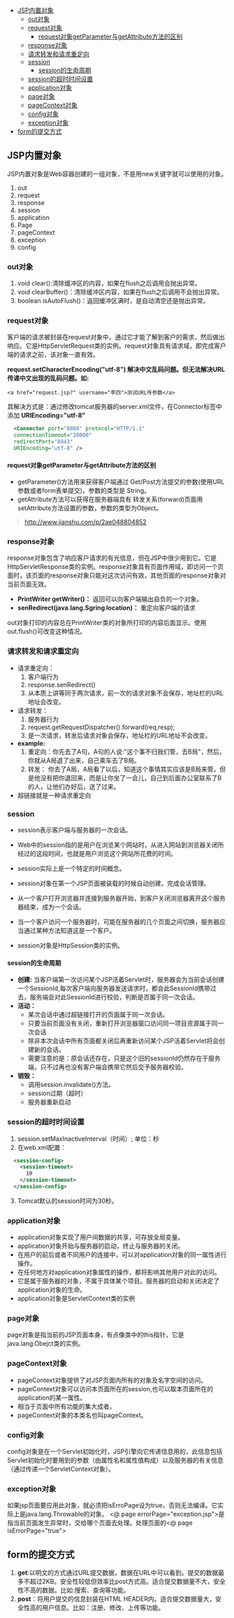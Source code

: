 
<!-- toc orderedList:0 depthFrom:1 depthTo:6 -->

* [JSP内置对象](#jsp内置对象)
  * [out对象](#out对象)
  * [request对象](#request对象)
    * [request对象getParameter与getAttribute方法的区别](#request对象getparameter与getattribute方法的区别)
  * [response对象](#response对象)
  * [请求转发和请求重定向](#请求转发和请求重定向)
  * [session](#session)
    * [session的生命周期](#session的生命周期)
  * [session的超时时间设置](#session的超时时间设置)
  * [application对象](#application对象)
  * [page对象](#page对象)
  * [pageContext对象](#pagecontext对象)
  * [config对象](#config对象)
  * [exception对象](#exception对象)
* [form的提交方式](#form的提交方式)

<!-- tocstop -->


## JSP内置对象
JSP内置对象是Web容器创建的一组对象，不是用new关键字就可以使用的对象。

1. out
2. request
3. response
4. session
5. application
6. Page
7. pageContext
8. exception
9. config


### out对象
1. void clear():清除缓冲区的内容，如果在flush之后调用会抛出异常。
2. void clearBuffer()：清除缓冲区内容，如果在flush之后调用不会抛出异常。
3. boolean isAutoFlush()：返回缓冲区满时，是自动清空还是抛出异常。

### request对象
客户端的请求被封装在request对象中，通过它才能了解到客户的需求，然后做出响应。它是HttpServletRequest类的实例。request对象具有请求域，即完成客户端的请求之前，该对象一直有效。<br>

**request.setCharacterEncoding("utf-8") 解决中文乱码问题。但无法解决URL传递中文出现的乱码问题。如:**
```
<a href="request.jsp?" username="李四">测试URL传参数</a>
```
其解决方式是：通过修改tomcat服务器的server.xml文件，在Connector标签中添加 **URIEncoding="utf-8"**
``` xml
  <Connector port="8080" protocol="HTTP/1.1"
  connectionTimeout="20000"
  redirectPort="8843"
  URIEncoding="utf-8" />

```
#### request对象getParameter与getAttribute方法的区别
- getParameter()方法用来获得客户端通过 Get/Post方法提交的参数(使用URL参数或者form表单提交)，参数的类型是 String。
- getAttribute方法可以获得在服务器端具有 转发关系(forward)页面用setAttribute方法设置的参数，参数的类型为Object。
> http://www.jianshu.com/p/2ae048804852


### response对象
response对象包含了响应客户请求的有光信息，但在JSP中很少用到它。它是HttpServletResponse类的实例。response对象具有页面作用域，即访问一个页面时，该页面的response对象只能对这次访问有效，其他页面的response对象对当前页面无效。

- **PrintWriter getWriter()：** 返回可以向客户端输出自负的一个对象。
- **senRedirect(java.lang.Sgring location)：** 重定向客户端的请求

out对象打印的内容总在PrintWriter类的对象所打印的内容后面显示。使用out.flush()可改变这种情况。

### 请求转发和请求重定向
- 请求重定向：
  1. 客户端行为
  2. response.senRedirect()
  3. 从本质上讲等同于两次请求，前一次的请求对象不会保存，地址栏的URL地址会改变。
- 请求转发：
  1. 服务器行为
  2. request.getRequestDispatcher().forward(req,resp);
  3. 是一次请求，转发后请求对象会保存，地址栏的URL地址不会改变。
- **example:**
   1. 重定向：你先去了A句，A句的人说:"这个事不归我们管，去B局"，然后，你就从A局退了出来，自己乘车去了B局。
   2. 转发： 你去了A局，A局看了以后，知道这个事情其实应该是B局来管，但是他没有把你退回来，而是让你坐了一会儿，自己到后面办公室联系了B的人，让他们办好后，送了过来。
- 超链接就是一种请求重定向

### session
 - session表示客户端与服务器的一次会话。
 - Web中的session指的是用户在浏览某个网站时，从进入网站到浏览器关闭所经过的这段时间，也就是用户浏览这个网站所花费的时间。
 - session实际上是一个特定的时间概念。

- session对象在第一个JSP页面被装载的时候自动创建，完成会话管理。
- 从一个客户打开浏览器并连接到服务器开始，到客户关闭浏览器离开这个服务器结束，成为一个会话。
- 当一个客户访问一个服务器时，可能在服务器的几个页面之间切换，服务器应当通过某种方法知道这是一个客户。
- session对象是HttpSession类的实例。

#### session的生命周期

- **创建:** 当客户端第一次访问某个JSP活着Servlet时，服务器会为当前会话创建一个SessionId,每次客户端向服务器发送请求时，都会此SessionId携带过去，服务端会对此SessionId进行校验，判断是否属于同一次会话。
- **活动：**
  - 某次会话中通过超链接打开的页面属于同一次会话。
  - 只要当前页面没有关闭，重新打开浏览器窗口访问同一项目资源属于同一次会话
  - 除非本次会话中所有页面都关闭后再重新访问某个JSP活着Servlet将会创建新的会话。
  - 需要注意的是：原会话还存在，只是这个旧的sessionId仍然存在于服务端，只不过再也没有客户端会携带它然后交予服务器校验。
- **销毁：**
  - 调用session.invalidate()方法。
  - session过期（超时）
  - 服务器重新启动

### session的超时时间设置
1. session.setMaxInactiveInterval（时间）; 单位：秒
2. 在web.xml配置：
``` xml
  <session-config>
    <session-timeout>
      10
    </session-timeout>
  </session-config>
```
3. Tomcat默认的session时间为30秒。

### application对象
- application对象实现了用户间数据的共享，可存放全局变量。
- application对象开始与服务器的启动，终止与服务器的关闭。
- 在用户的前后或者不同用户的连接中，可以对application对象的同一属性进行操作。
- 在任何地方对application对象属性的操作，都将影响其他用户对此的访问。
- 它是属于服务器的对象，不属于具体某个项目。服务器的启动和关闭决定了application对象的生命。
- application对象是ServletContext类的实例

### page对象
page对象是指当前的JSP页面本身，有点像类中的this指针，它是java.lang.Obejct类的实例。

### pageContext对象
- pageContext对象提供了对JSP页面内所有的对象及名字空间的访问。
- pageContext对象可以访问本页面所在的session,也可以取本页面所在的application的某一属性。
- 相当于页面中所有功能的集大成者。
- pageContext对象的本类名也叫pageContext。

### config对象
config对象是在一个Servlet初始化时，JSP引擎向它传递信息用的，此信息包括Servlet初始化时要用到的参数（由属性名和属性值构成）以及服务器的有关信息（通过传递一个ServletContext对象）。

### exception对象
如果jsp页面要应用此对象，就必须把isErroPage设为true，否则无法编译。它实际上是java.lang.Throwable的对象。
<@ page errorPage="exception.jsp">是指当前页面发生异常时，交给哪个页面去处理。处理页面的<@ page isErrorPage="true">


## form的提交方式
1. **get**:以明文的方式通过URL提交数据，数据在URL中可以看到。提交的数据最多不超过2KB。安全性较低但效率比post方式高。适合提交数据量不大，安全性不高的数据。比如:搜索、查询等功能。
2. **post**：将用户提交的信息封装在HTML HEADER内。适合提交数据量大，安全性高的用户信息。比如：注册、修改、上传等功能。

